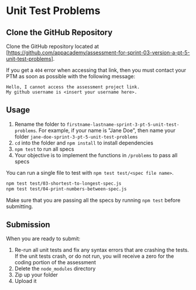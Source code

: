 # Unit Test Problems

## Clone the GitHub Repository

Clone the GitHub repository located at
[https://github.com/appacademy/assessment-for-sprint-03-version-a-pt-5-unit-test-problems].

If you get a `404` error when accessing that link, then you must contact your
PTM as soon as possible with the following message:

```plaintext
Hello, I cannot access the assessment project link.
My github username is <insert your username here>.
```

## Usage

1. Rename the folder to `firstname-lastname-sprint-3-pt-5-unit-test-problems`. For
   example, if your name is "Jane Doe", then name your folder
   `jane-doe-sprint-3-pt-5-unit-test-problems`
2. `cd` into the folder and `npm install` to install dependencies
3. `npm test` to run all specs
4. Your objective is to implement the functions in `/problems` to pass all specs

You can run a single file to test with `npm test test/<spec file name>`.

```sh
npm test test/03-shortest-to-longest-spec.js
npm test test/04-print-numbers-between-spec.js
```

Make sure that you are passing all the specs by running `npm test` before
submitting.

## Submission

When you are ready to submit:

1. Re-run all unit tests and fix any syntax errors that are crashing the tests. If
the unit tests crash, or do not run, you will receive a zero for the coding
portion of the assessment
2. Delete the `node_modules` directory
3. Zip up your folder
4. Upload it

[https://github.com/appacademy/assessment-for-sprint-03-version-a-pt-5-unit-test-problems]:https://github.com/appacademy/assessment-for-sprint-03-version-a-pt-5-unit-test-problems